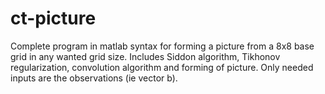 # ct-picture
Complete program in matlab syntax for forming a picture from a 8x8 base grid in any wanted grid size. Includes Siddon algorithm, Tikhonov regularization, convolution algorithm and forming of picture. Only needed inputs are the observations (ie vector b).
